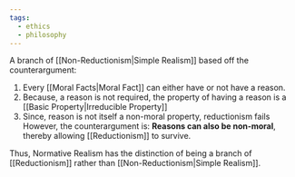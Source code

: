 ```yaml
---
tags:
  - ethics
  - philosophy
---
```

A branch of [[Non-Reductionism|Simple Realism]] based off the counterargument:
1. Every [[Moral Facts|Moral Fact]] can either have or not have a reason.
2. Because, a reason is not required, the property of having a reason is a [[Basic Property|Irreducible Property]]
3. Since, reason is not itself a non-moral property, reductionism fails
However, the counterargument is: **Reasons can also be non-moral**, thereby allowing [[Reductionism]] to survive.

Thus, Normative Realism has the distinction of being a branch of [[Reductionism]] rather than [[Non-Reductionism|Simple Realism]].